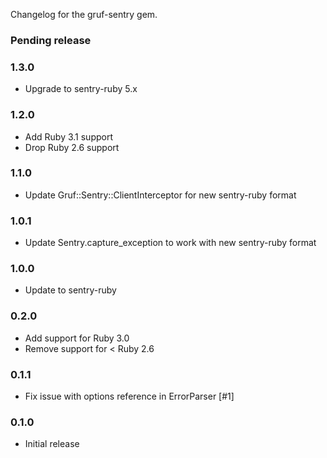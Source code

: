 Changelog for the gruf-sentry gem.

### Pending release

### 1.3.0

- Upgrade to sentry-ruby 5.x

### 1.2.0

- Add Ruby 3.1 support
- Drop Ruby 2.6 support

### 1.1.0

- Update Gruf::Sentry::ClientInterceptor for new sentry-ruby format

### 1.0.1

- Update Sentry.capture_exception to work with new sentry-ruby format

### 1.0.0

- Update to sentry-ruby

### 0.2.0

- Add support for Ruby 3.0
- Remove support for < Ruby 2.6

### 0.1.1

- Fix issue with options reference in ErrorParser [#1]

### 0.1.0

* Initial release
